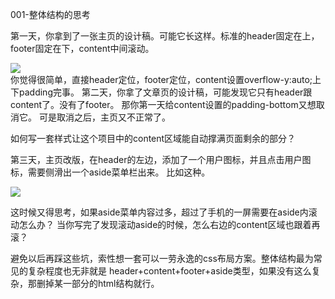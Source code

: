 001-整体结构的思考

第一天，你拿到了一张主页的设计稿。可能它长这样。标准的header固定在上，footer固定在下，content中间滚动。

![](http://pic.k7dj.com/pic/2929.jpg) <br>
你觉得很简单，直接header定位，footer定位，content设置overflow-y:auto;上下padding完事。
第二天，你拿了文章页的设计稿，可能发现它只有header跟content了。没有了footer。
那你第一天给content设置的padding-bottom又想取消它。
可是取消之后，主页又不正常了。

如何写一套样式让这个项目中的content区域能自动撑满页面剩余的部分？

第三天，主页改版，在header的左边，添加了一个用户图标，并且点击用户图标，需要侧滑出一个aside菜单栏出来。
比如这种。

![](http://pic.k7dj.com/pic/2930.png)

这时候又得思考，如果aside菜单内容过多，超过了手机的一屏需要在aside内滚动怎么办？
当你写完了发现滚动aside的时候，怎么右边的content区域也跟着再滚？

避免以后再踩这些坑，索性想一套可以一劳永逸的css布局方案。整体结构最为常见的复杂程度也无非就是
header+content+footer+aside类型，如果没有这么复杂，那删掉某一部分的html结构就行。